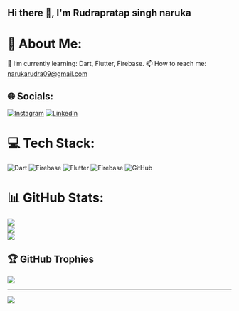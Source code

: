 ## Hi there 👋, I'm Rudrapratap singh naruka

# 💫 About Me:
🌱 I’m currently learning: Dart, Flutter, Firebase.
📫 How to reach me: narukarudra09@gmail.com


## 🌐 Socials:
[![Instagram](https://img.shields.io/badge/Instagram-%23E4405F.svg?logo=Instagram&logoColor=white)](https://instagram.com/https://www.instagram.com/narukarudra_10/) [![LinkedIn](https://img.shields.io/badge/LinkedIn-%230077B5.svg?logo=linkedin&logoColor=white)](https://linkedin.com/in/https://www.linkedin.com/in/rudra-naruka-55268126b/) 

# 💻 Tech Stack:
![Dart](https://img.shields.io/badge/dart-%230175C2.svg?style=for-the-badge&logo=dart&logoColor=white) ![Firebase](https://img.shields.io/badge/firebase-%23039BE5.svg?style=for-the-badge&logo=firebase) ![Flutter](https://img.shields.io/badge/Flutter-%2302569B.svg?style=for-the-badge&logo=Flutter&logoColor=white) ![Firebase](https://img.shields.io/badge/firebase-a08021?style=for-the-badge&logo=firebase&logoColor=ffcd34) ![GitHub](https://img.shields.io/badge/github-%23121011.svg?style=for-the-badge&logo=github&logoColor=white)
# 📊 GitHub Stats:
![](https://github-readme-stats.vercel.app/api?username=Narukarudra10&theme=dark&hide_border=false&include_all_commits=true&count_private=true)<br/>
![](https://nirzak-streak-stats.vercel.app/?user=Narukarudra10&theme=dark&hide_border=false)<br/>
![](https://github-readme-stats.vercel.app/api/top-langs/?username=Narukarudra10&theme=dark&hide_border=false&include_all_commits=true&count_private=true&layout=compact)

## 🏆 GitHub Trophies
![](https://github-profile-trophy.vercel.app/?username=Narukarudra10&theme=radical&no-frame=true&no-bg=false&margin-w=4)

---
[![](https://visitcount.itsvg.in/api?id=Narukarudra10&icon=0&color=0)](https://visitcount.itsvg.in)

<!-- Proudly created with GPRM ( https://gprm.itsvg.in ) -->
